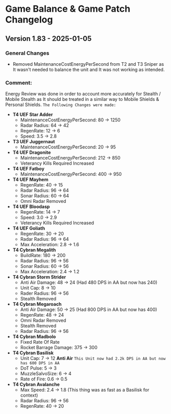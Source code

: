 # Game Balance & Game Patch Changelog

## Version 1.83 - 2025-01-05
### General Changes
- Removed MaintenanceCostEnergyPerSecond from T2 and T3 Sniper as It wasn't needed to balance the unit and It was not working as intended.

### Comment:
Energy Review was done in order to account more accurately for Stealth / Mobile Stealth as It should be treated in a similar way to Mobile Shields & Personal Shields.
`The Following Changes were made:`
- **T4 UEF Star Adder**
    - MaintenanceCostEnergyPerSecond: 80 -> 1250
    - Radar Radius: 64 -> 42
    - RegenRate: 12 -> 6
    - Speed: 3.5 -> 2.8
- **T3 UEF Juggernaut**
    - MaintenanceCostEnergyPerSecond: 20 -> 95
- **T4 UEF Dragonite**
    - MaintenanceCostEnergyPerSecond: 212 -> 850
    - Veterancy Kills Required Increased
- **T4 UEF Fatboy**
    - MaintenanceCostEnergyPerSecond: 400 -> 950
- **T4 UEF Mayhem**
    - RegenRate: 40 -> 15 
    - Radar Radius: 96 -> 64
    - Sonar Radius: 60 -> 64
    - Omni Radar Removed
- **T4 UEF Bloodasp**
    - RegenRate: 14 -> 7
    - Speed: 3.0 -> 2.9
    - Veterancy Kills Required Increased
- **T4 UEF Goliath**
    - RegenRate: 30 -> 20
    - Radar Radius: 96 -> 64
    - Max Acceleration: 2.8 -> 1.6
- **T4 Cybran Megalith**
    - BuildRate: 180 -> 200
    - Radar Radius: 96 -> 56
    - Sonar Radius: 60 -> 56
    - Max Acceleration: 2.4 -> 1.2
- **T4 Cybran Storm Strider**
    - Anti Air Damage: 48 -> 24 (Had 480 DPS in AA but now has 240)
    - Unit Cap: 8 -> 10
    - Rader Radius: 96 -> 56
    - Stealth Removed
- **T4 Cybran Megaroach**
    - Anti Air Damage: 50 -> 25 (Had 800 DPS in AA but now has 400)
    - RegenRate: 48 -> 24
    - Omni Radar Removed
    - Stealth Removed
    - Radar Radius: 96 -> 56
- **T4 Cybran Madbolo**
    - Fixed Rate Of Rate
    - Rocket Barrage Damage: 375 -> 300
- **T4 Cybran Basilisk**
    - Unit Cap: 7 -> 12
    **Anti Air** 
    `This Unit now had 2.2k DPS in AA but now has 600 DPS in AA`
    - DoT Pulse: 5 -> 3
    - MuzzleSalvoSize: 6 -> 4
    - Rate of Fire: 0.6 -> 0.5
- **T4 Cybran Avalanche**
    - Max Speed: 2.4 -> 1.8 (This thing was as fast as a Basilisk for context)
    - Radar Radius: 96 -> 56
    - RegenRate: 40 -> 20
